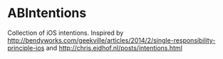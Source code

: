 ABIntentions
============

Collection of iOS intentions. Inspired by http://bendyworks.com/geekville/articles/2014/2/single-responsibility-principle-ios and http://chris.eidhof.nl/posts/intentions.html
